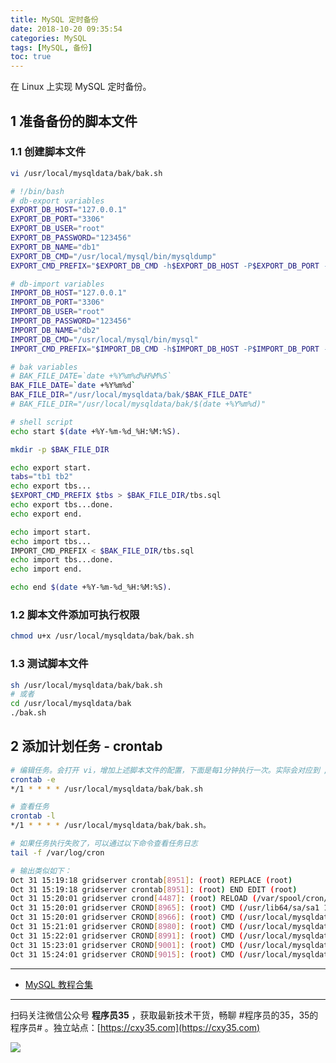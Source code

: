 ```yaml
---
title: MySQL 定时备份
date: 2018-10-20 09:35:54
categories: MySQL
tags: [MySQL, 备份]
toc: true
---
```

在 Linux 上实现 MySQL 定时备份。
<!-- more -->

## 1 准备备份的脚本文件

### 1.1 创建脚本文件

```bash
vi /usr/local/mysqldata/bak/bak.sh

# !/bin/bash
# db-export variables
EXPORT_DB_HOST="127.0.0.1"
EXPORT_DB_PORT="3306"
EXPORT_DB_USER="root"
EXPORT_DB_PASSWORD="123456"
EXPORT_DB_NAME="db1"
EXPORT_DB_CMD="/usr/local/mysql/bin/mysqldump"
EXPORT_CMD_PREFIX="$EXPORT_DB_CMD -h$EXPORT_DB_HOST -P$EXPORT_DB_PORT -u$EXPORT_DB_USER -p$EXPORT_DB_PASSWORD $EXPORT_DB_NAME"

# db-import variables
IMPORT_DB_HOST="127.0.0.1"
IMPORT_DB_PORT="3306"
IMPORT_DB_USER="root"
IMPORT_DB_PASSWORD="123456"
IMPORT_DB_NAME="db2"
IMPORT_DB_CMD="/usr/local/mysql/bin/mysql"
IMPORT_CMD_PREFIX="$IMPORT_DB_CMD -h$IMPORT_DB_HOST -P$IMPORT_DB_PORT -u$IMPORT_DB_USER -p$IMPORT_DB_PASSWORD $IMPORT_DB_NAME"

# bak variables
# BAK_FILE_DATE=`date +%Y%m%d%H%M%S`
BAK_FILE_DATE=`date +%Y%m%d`
BAK_FILE_DIR="/usr/local/mysqldata/bak/$BAK_FILE_DATE"
# BAK_FILE_DIR="/usr/local/mysqldata/bak/$(date +%Y%m%d)"

# shell script
echo start $(date +%Y-%m-%d_%H:%M:%S).

mkdir -p $BAK_FILE_DIR

echo export start.
tabs="tb1 tb2"
echo export tbs...
$EXPORT_CMD_PREFIX $tbs > $BAK_FILE_DIR/tbs.sql
echo export tbs...done.
echo export end.

echo import start.
echo import tbs...
IMPORT_CMD_PREFIX < $BAK_FILE_DIR/tbs.sql
echo import tbs...done.
echo import end.

echo end $(date +%Y-%m-%d_%H:%M:%S).
```

### 1.2 脚本文件添加可执行权限

```bash
chmod u+x /usr/local/mysqldata/bak/bak.sh
```

### 1.3 测试脚本文件

```bash
sh /usr/local/mysqldata/bak/bak.sh
# 或者
cd /usr/local/mysqldata/bak
./bak.sh
```

## 2 添加计划任务 - crontab

```bash
# 编辑任务。会打开 vi，增加上述脚本文件的配置，下面是每1分钟执行一次。实际会对应到 /var/spool/cron 目录下的 root （当前用户）文件中。
crontab -e
*/1 * * * * /usr/local/mysqldata/bak/bak.sh

# 查看任务
crontab -l
*/1 * * * * /usr/local/mysqldata/bak/bak.sh。

# 如果任务执行失败了，可以通过以下命令查看任务日志
tail -f /var/log/cron

# 输出类似如下：
Oct 31 15:19:18 gridserver crontab[8951]: (root) REPLACE (root)
Oct 31 15:19:18 gridserver crontab[8951]: (root) END EDIT (root)
Oct 31 15:20:01 gridserver crond[4487]: (root) RELOAD (/var/spool/cron/root)
Oct 31 15:20:01 gridserver CROND[8965]: (root) CMD (/usr/lib64/sa/sa1 1 1)
Oct 31 15:20:01 gridserver CROND[8966]: (root) CMD (/usr/local/mysqldata/bak/bak.sh)
Oct 31 15:21:01 gridserver CROND[8980]: (root) CMD (/usr/local/mysqldata/bak/bak.sh)
Oct 31 15:22:01 gridserver CROND[8991]: (root) CMD (/usr/local/mysqldata/bak/bak.sh)
Oct 31 15:23:01 gridserver CROND[9001]: (root) CMD (/usr/local/mysqldata/bak/bak.sh)
Oct 31 15:24:01 gridserver CROND[9015]: (root) CMD (/usr/local/mysqldata/bak/bak.sh)
```

---

- [MySQL 教程合集](https://mp.weixin.qq.com/s/jflrWU62pBtevS62lEIHkQ)


---

扫码关注微信公众号 **程序员35** ，获取最新技术干货，畅聊 #程序员的35，35的程序员# 。独立站点：[https://cxy35.com](https://cxy35.com)

![](https://oscimg.oschina.net/oscnet/up-285838b9c516db5bb1ba760f292f2346078.JPEG)